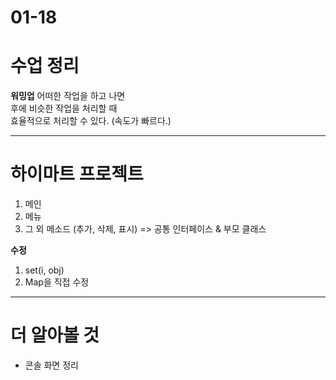 # 01-18

# 수업 정리
**워밍업**
어떠한 작업을 하고 나면    
후에 비슷한 작업을 처리할 때    
효율적으로 처리할 수 있다. (속도가 빠르다.)    

---

# 하이마트 프로젝트
1. 메인 
2. 메뉴 
3. 그 외 메소드 (추가, 삭제, 표시) => 공통 인터페이스 & 부모 클래스

**수정**    
1. set(i, obj)
2. Map을 직접 수정
---

# 더 알아볼 것
- 콘솔 화면 정리

